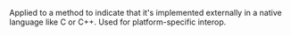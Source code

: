 Applied to a method to indicate that it's implemented externally in a native language like C or C++. Used for platform-specific interop.